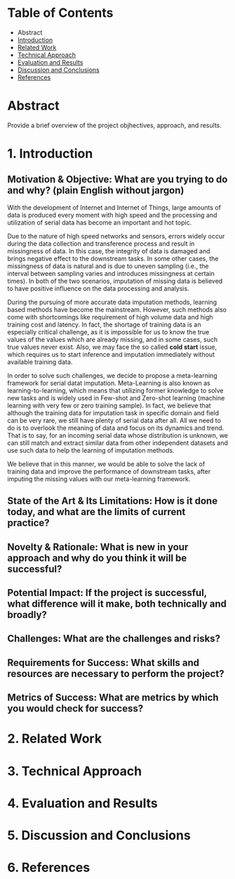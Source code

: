 # Table of Contents
* Abstract
* [Introduction](#1-introduction)
* [Related Work](#2-related-work)
* [Technical Approach](#3-technical-approach)
* [Evaluation and Results](#4-evaluation-and-results)
* [Discussion and Conclusions](#5-discussion-and-conclusions)
* [References](#6-references)

# Abstract

Provide a brief overview of the project objhectives, approach, and results.

# 1. Introduction



## Motivation & Objective: What are you trying to do and why? (plain English without jargon)

With the development of Internet and Internet of Things, large amounts of data is produced every moment with high speed and the processing and utilization of serial data has become an important and hot topic. 

Due to the nature of high speed networks and sensors, errors widely occur during the data collection and transference process and result in missingness of data. In this case, the integrity of data is damaged and brings negative effect to the downstream tasks. In some other cases, the missingness of data is natural and is due to uneven sampling (i.e., the interval between sampling varies and introduces missingness at certain times).
In both of the two scenarios, imputation of missing data is believed to have positive influence on the data processing and analysis.

During the pursuing of more accurate data imputation methods, learning based methods have become the mainstream. However, such methods also come with shortcomings like requirement of high volume data and high training cost and latency.
In fact, the shortage of training data is an especially critical challenge, as it is impossible for us to know the true values of the values which are already missing, and in some cases, such true values never exist. 
Also, we may face the so called **cold start** issue, which requires us to start inference and imputation immediately without available training data. 

In order to solve such challenges, we decide to propose a meta-learning framework for serial datat imputation. 
Meta-Learning is also known as learning-to-learning, which means that utilizing former knowledge to solve new tasks and is widely used in Few-shot and Zero-shot learning (machine learning with very few or zero training sample).
In fact, we believe that although the training data for imputation task in specific domain and field can be very rare, we still have plenty of serial data after all.
All we need to do is to overlook the meaning of data and focus on its dynamics and trend.
That is to say, for an incoming serial data whose distribution is unknown, we can still match and extract similar data from other independent datasets and use such data to help the learning of imputation methods.

We believe that in this manner, we would be able to solve the lack of training data and improve the performance of downstream tasks, after imputing the missing values with our meta-learning framework. 



## State of the Art & Its Limitations: How is it done today, and what are the limits of current practice?

## Novelty & Rationale: What is new in your approach and why do you think it will be successful?
## Potential Impact: If the project is successful, what difference will it make, both technically and broadly?
## Challenges: What are the challenges and risks?
## Requirements for Success: What skills and resources are necessary to perform the project?
## Metrics of Success: What are metrics by which you would check for success?

# 2. Related Work

# 3. Technical Approach

# 4. Evaluation and Results

# 5. Discussion and Conclusions

# 6. References
